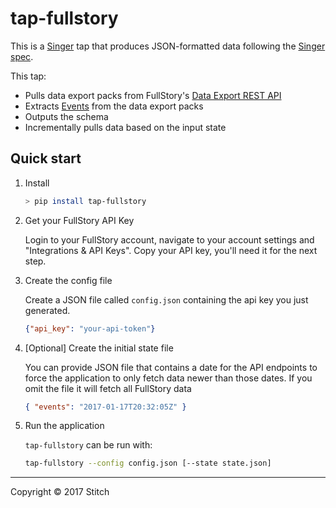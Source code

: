 # tap-fullstory

This is a [Singer](https://singer.io) tap that produces JSON-formatted data following the [Singer spec](https://github.com/singer-io/getting-started/blob/master/SPEC.md).

This tap:
- Pulls data export packs from FullStory's [Data Export REST API](http://help.fullstory.com/develop-rest/data-export-api)
- Extracts [Events](http://help.fullstory.com/technical-questions/data-export) from the data export packs
- Outputs the schema
- Incrementally pulls data based on the input state


## Quick start

1. Install

    ```bash
    > pip install tap-fullstory
    ```

2. Get your FullStory API Key

    Login to your FullStory account, navigate to your account settings and "Integrations & API Keys". Copy your API key, you'll need it for the next step.

3. Create the config file

    Create a JSON file called `config.json` containing the api key you just generated.

    ```json
    {"api_key": "your-api-token"}
    ```

4. [Optional] Create the initial state file

    You can provide JSON file that contains a date for the API endpoints
    to force the application to only fetch data newer than those dates.
    If you omit the file it will fetch all FullStory data

    ```json
    { "events": "2017-01-17T20:32:05Z" }
    ```

5. Run the application

    `tap-fullstory` can be run with:

    ```bash
    tap-fullstory --config config.json [--state state.json]
    ```

---

Copyright &copy; 2017 Stitch
